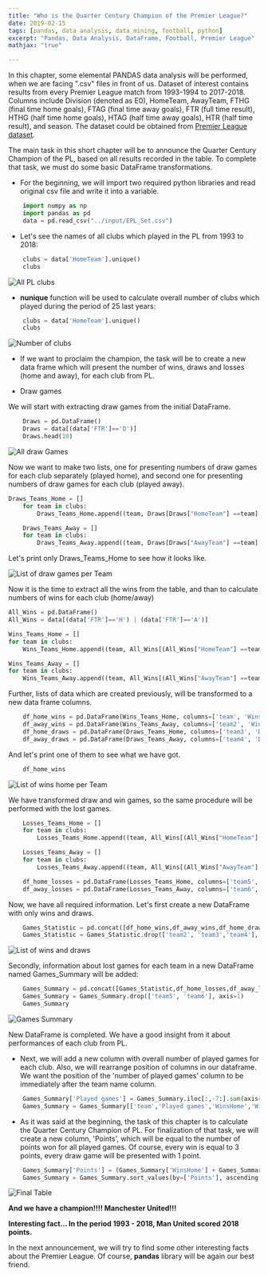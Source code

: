 ```yaml
---
title: "Who is the Quarter Century Champion of the Premier League?"
date: 2019-02-15
tags: [pandas, data analysis, data mining, football, python]
excerpt: "Pandas, Data Analysis, DataFrame, Football, Premier League"
mathjax: "true"

---
```


In this chapter, some elemental PANDAS data analysis will be performed, when we are facing ".csv" files in front of us. Dataset of interest contains results from every Premier League match from 1993-1994 to 2017-2018. Columns include Division (denoted as E0), HomeTeam, AwayTeam, FTHG (final time home goals), FTAG (final time away goals), FTR (full time result), HTHG (half time home goals), HTAG (half time away goals), HTR (half time result), and season. The dataset could be obtained from [Premier League dataset](https://www.kaggle.com/thefc17/epl-results-19932018).

The main task in this short chapter will be to announce the Quarter Century Champion of the PL, based on all results recorded in the table. To complete that task, we must do some basic DataFrame transformations.

* For the beginning, we will import two required python libraries and read original csv file and write it into a variable.

```python
    import numpy as np
    import pandas as pd
    data = pd.read_csv("../input/EPL_Set.csv")
```

* Let's see the names of all clubs which played in the PL from 1993 to 2018:

```python
    clubs = data['HomeTeam'].unique()
    clubs
```
<img src="{{ site.url }}{{ site.baseurl }}/images/3 PremierLeague/Clubs.png" alt="All PL clubs">

* **nunique** function will be used to calculate overall number of clubs which played during the period of 25 last years:

```python
    clubs = data['HomeTeam'].unique()
    clubs
```
<img src="{{ site.url }}{{ site.baseurl }}/images/3 PremierLeague/NumberClubs.png" alt="Number of clubs">

* If we want to proclaim the champion, the task will be to create a new data frame which will present the number of wins, draws and losses (home and away), for each club from PL.

* Draw games

We will start with extracting draw games from the initial DataFrame.

```python
    Draws = pd.DataFrame()
    Draws = data[(data['FTR']=='D')]
    Draws.head(10)
```
<img src="{{ site.url }}{{ site.baseurl }}/images/3 PremierLeague/DrawGames.png" alt="All draw Games">

Now we want to make two lists, one for presenting numbers of draw games for each club separately (played home), and second one for presenting numbers of draw games for each club (played away).

```python
Draws_Teams_Home = []
    for team in clubs:
        Draws_Teams_Home.append((team, Draws[Draws["HomeTeam"] ==team]["Season"].count()))

    Draws_Teams_Away = []
    for team in clubs:
        Draws_Teams_Away.append((team, Draws[Draws["AwayTeam"] ==team]["Season"].count()))
```
Let's print only Draws_Teams_Home to see how it looks like.

<img src="{{ site.url }}{{ site.baseurl }}/images/3 PremierLeague/DrawGamesTeams.png" alt="List of draw games per Team">

Now it is the time to extract all the wins from the table, and than to calculate numbers of wins for each club (home/away)

```python
All_Wins = pd.DataFrame()
All_Wins = data[(data['FTR']=='H') | (data['FTR']=='A')]

Wins_Teams_Home = []
for team in clubs:
    Wins_Teams_Home.append((team, All_Wins[(All_Wins["HomeTeam"] ==team) & (All_Wins["FTR"] =='H')]["Season"].count()))

Wins_Teams_Away = []
for team in clubs:
    Wins_Teams_Away.append((team, All_Wins[(All_Wins["AwayTeam"] ==team) & (All_Wins["FTR"] =='A')]["Season"].count()))
```

Further, lists of data which are created previously, will be transformed to a new data frame columns.

```python
    df_home_wins = pd.DataFrame(Wins_Teams_Home, columns=['team', 'WinsHome'])
    df_away_wins = pd.DataFrame(Wins_Teams_Away, columns=['team2', 'WinsAway'])
    df_home_draws = pd.DataFrame(Draws_Teams_Home, columns=['team3', 'DrawsHome'])
    df_away_draws = pd.DataFrame(Draws_Teams_Away, columns=['team4', 'DrawsAway'])
```

And let's print one of them to see what we have got.

```python
    df_home_wins
```
<img src="{{ site.url }}{{ site.baseurl }}/images/3 PremierLeague/WinsHomeDF.png" alt="List of wins home per Team">

We have transformed draw and win games, so the same procedure will be performed with the lost games.

```python
    Losses_Teams_Home = []
    for team in clubs:
        Losses_Teams_Home.append((team, All_Wins[(All_Wins["HomeTeam"] ==team) & (All_Wins["FTR"] =='A')]["Season"].count()))

    Losses_Teams_Away = []
    for team in clubs:
        Losses_Teams_Away.append((team, All_Wins[(All_Wins["AwayTeam"] ==team) & (All_Wins["FTR"] =='H')]["Season"].count()))

    df_home_losses = pd.DataFrame(Losses_Teams_Home, columns=['team5', 'LossesHome'])
    df_away_losses = pd.DataFrame(Losses_Teams_Away, columns=['team6', 'LossesAway'])
```

Now, we have all required information. Let's first create a new DataFrame with only wins and draws.

```python
    Games_Statistic = pd.concat([df_home_wins,df_away_wins,df_home_draws,df_away_draws],axis=1)
    Games_Statistic = Games_Statistic.drop(['team2', 'team3','team4'], axis=1)
```
<img src="{{ site.url }}{{ site.baseurl }}/images/3 PremierLeague/WinsDraws.png" alt="List of wins and draws">

Secondly, information about lost games for each team in a new DataFrame named Games_Summary will be added:

```python
    Games_Summary = pd.concat([Games_Statistic,df_home_losses,df_away_losses],axis=1)
    Games_Summary = Games_Summary.drop(['team5', 'team6'], axis=1)
    Games_Summary
```
<img src="{{ site.url }}{{ site.baseurl }}/images/3 PremierLeague/GamesSummary.png" alt="Games Summary">

New DataFrame is completed. We have a good insight from it about performances of each club from PL.

* Next, we will add a new column with overall number of played games for each club. Also, we will rearrange position of columns in our dataframe. We want the position of the 'number of played games' column to be immediately after the team name column.

```python
    Games_Summary['Played games'] = Games_Summary.iloc[:,-7:].sum(axis=1)
    Games_Summary = Games_Summary[['team','Played games','WinsHome','WinsAway','DrawsHome','DrawsAway','LossesHome','LossesAway']]
```

* As it was said at the beginning, the task of this chapter is to calculate the Quarter Century Champion of PL. For finalization of that task, we will create a new column, 'Points', which will be equal to the number of points won for all played games. Of course, every win is equal to 3 points, every draw game will be presented with 1 point.

```python
    Games_Summary['Points'] = (Games_Summary['WinsHome'] + Games_Summary['WinsAway'])*3 + Games_Summary['DrawsHome'] + Games_Summary['DrawsAway']
    Games_Summary = Games_Summary.sort_values(by=['Points'], ascending = False)
```
<img src="{{ site.url }}{{ site.baseurl }}/images/3 PremierLeague/FinalTable.png" alt="Final Table">

**And we have a champion!!!! Manchester United!!!**

**Interesting fact... In the period 1993 - 2018, Man United scored 2018 points.**

In the next announcement, we will  try to find some other interesting facts about the Premier League. Of course, **pandas** library will be again our best friend.

